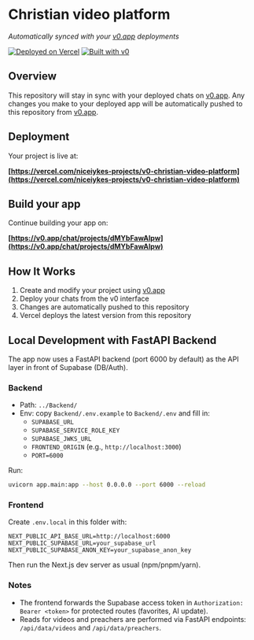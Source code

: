 # Christian video platform

*Automatically synced with your [v0.app](https://v0.app) deployments*

[![Deployed on Vercel](https://img.shields.io/badge/Deployed%20on-Vercel-black?style=for-the-badge&logo=vercel)](https://vercel.com/niceiykes-projects/v0-christian-video-platform)
[![Built with v0](https://img.shields.io/badge/Built%20with-v0.app-black?style=for-the-badge)](https://v0.app/chat/projects/dMYbFawAIpw)

## Overview

This repository will stay in sync with your deployed chats on [v0.app](https://v0.app).
Any changes you make to your deployed app will be automatically pushed to this repository from [v0.app](https://v0.app).

## Deployment

Your project is live at:

**[https://vercel.com/niceiykes-projects/v0-christian-video-platform](https://vercel.com/niceiykes-projects/v0-christian-video-platform)**

## Build your app

Continue building your app on:

**[https://v0.app/chat/projects/dMYbFawAIpw](https://v0.app/chat/projects/dMYbFawAIpw)**

## How It Works

1. Create and modify your project using [v0.app](https://v0.app)
2. Deploy your chats from the v0 interface
3. Changes are automatically pushed to this repository
4. Vercel deploys the latest version from this repository

## Local Development with FastAPI Backend

The app now uses a FastAPI backend (port 6000 by default) as the API layer in front of Supabase (DB/Auth).

### Backend

- Path: `../Backend/`
- Env: copy `Backend/.env.example` to `Backend/.env` and fill in:
  - `SUPABASE_URL`
  - `SUPABASE_SERVICE_ROLE_KEY`
  - `SUPABASE_JWKS_URL`
  - `FRONTEND_ORIGIN` (e.g., `http://localhost:3000`)
  - `PORT=6000`

Run:

```bash
uvicorn app.main:app --host 0.0.0.0 --port 6000 --reload
```

### Frontend

Create `.env.local` in this folder with:

```
NEXT_PUBLIC_API_BASE_URL=http://localhost:6000
NEXT_PUBLIC_SUPABASE_URL=your_supabase_url
NEXT_PUBLIC_SUPABASE_ANON_KEY=your_supabase_anon_key
```

Then run the Next.js dev server as usual (npm/pnpm/yarn).

### Notes

- The frontend forwards the Supabase access token in `Authorization: Bearer <token>` for protected routes (favorites, AI update).
- Reads for videos and preachers are performed via FastAPI endpoints: `/api/data/videos` and `/api/data/preachers`.
